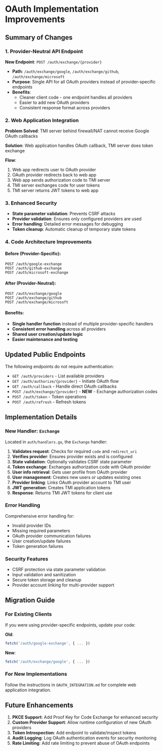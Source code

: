 # OAuth Implementation Improvements

## Summary of Changes

### 1. Provider-Neutral API Endpoint
**New Endpoint**: `POST /auth/exchange/{provider}`

- **Path**: `/auth/exchange/google`, `/auth/exchange/github`, `/auth/exchange/microsoft`
- **Purpose**: Single API for all OAuth providers instead of provider-specific endpoints
- **Benefits**: 
  - Cleaner client code - one endpoint handles all providers
  - Easier to add new OAuth providers
  - Consistent response format across providers

### 2. Web Application Integration
**Problem Solved**: TMI server behind firewall/NAT cannot receive Google OAuth callbacks

**Solution**: Web application handles OAuth callback, TMI server does token exchange

**Flow**:
1. Web app redirects user to OAuth provider
2. OAuth provider redirects back to web app
3. Web app sends authorization code to TMI server
4. TMI server exchanges code for user tokens
5. TMI server returns JWT tokens to web app

### 3. Enhanced Security
- **State parameter validation**: Prevents CSRF attacks
- **Provider validation**: Ensures only configured providers are used
- **Error handling**: Detailed error messages for debugging
- **Token cleanup**: Automatic cleanup of temporary state tokens

### 4. Code Architecture Improvements

#### Before (Provider-Specific):
```
POST /auth/google-exchange
POST /auth/github-exchange  
POST /auth/microsoft-exchange
```

#### After (Provider-Neutral):
```
POST /auth/exchange/google
POST /auth/exchange/github
POST /auth/exchange/microsoft
```

#### Benefits:
- **Single handler function** instead of multiple provider-specific handlers
- **Consistent error handling** across all providers
- **Shared user creation/update logic**
- **Easier maintenance and testing**

## Updated Public Endpoints

The following endpoints do not require authentication:

- `GET /auth/providers` - List available providers
- `GET /auth/authorize/{provider}` - Initiate OAuth flow
- `GET /auth/callback` - Handle direct OAuth callbacks
- `POST /auth/exchange/{provider}` - **NEW** - Exchange authorization codes
- `POST /auth/token` - Token operations
- `POST /auth/refresh` - Refresh tokens

## Implementation Details

### New Handler: `Exchange`
Located in `auth/handlers.go`, the `Exchange` handler:

1. **Validates request**: Checks for required `code` and `redirect_uri`
2. **Verifies provider**: Ensures provider exists and is configured
3. **State validation**: Optionally validates CSRF state parameter
4. **Token exchange**: Exchanges authorization code with OAuth provider
5. **User info retrieval**: Gets user profile from OAuth provider
6. **User management**: Creates new users or updates existing ones
7. **Provider linking**: Links OAuth provider account to TMI user
8. **JWT generation**: Creates TMI application tokens
9. **Response**: Returns TMI JWT tokens for client use

### Error Handling
Comprehensive error handling for:
- Invalid provider IDs
- Missing required parameters
- OAuth provider communication failures
- User creation/update failures
- Token generation failures

### Security Features
- CSRF protection via state parameter validation
- Input validation and sanitization
- Secure token storage and cleanup
- Provider account linking for multi-provider support

## Migration Guide

### For Existing Clients
If you were using provider-specific endpoints, update your code:

**Old**:
```javascript
fetch('/auth/google-exchange', { ... })
```

**New**:
```javascript
fetch('/auth/exchange/google', { ... })
```

### For New Implementations
Follow the instructions in `OAUTH_INTEGRATION.md` for complete web application integration.

## Future Enhancements

1. **PKCE Support**: Add Proof Key for Code Exchange for enhanced security
2. **Custom Provider Support**: Allow runtime configuration of new OAuth providers
3. **Token Introspection**: Add endpoint to validate/inspect tokens
4. **Audit Logging**: Log OAuth authentication events for security monitoring
5. **Rate Limiting**: Add rate limiting to prevent abuse of OAuth endpoints